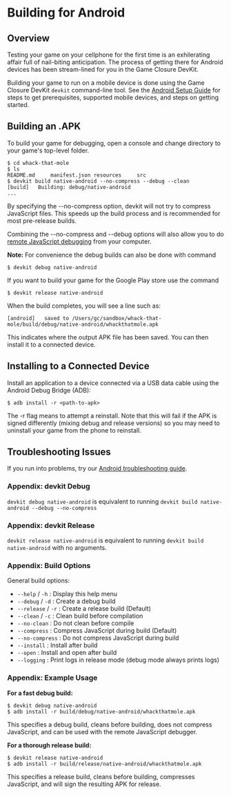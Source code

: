 # Building for Android

## Overview

Testing your game on your cellphone for the first time is an exhilerating affair full of nail-biting anticipation. The process of getting there for Android devices has been stream-lined for you in the Game Closure DevKit.

Building your game to run on a mobile device is done using the Game Closure DevKit `devkit` command-line tool.  See the [Android Setup Guide](./android-setup.html) for steps to get prerequisites, supported mobile devices, and steps on getting started.

## Building an .APK

To build your game for debugging, open a console and change directory to your game's top-level folder.

~~~
$ cd whack-that-mole
$ ls
README.md     manifest.json resources     src
$ devkit build native-android --no-compress --debug --clean
[build]   Building: debug/native-android
...
~~~

By specifying the --no-compress option, devkit will not try to compress JavaScript files.  This speeds up the build process and is recommended for most pre-release builds.

Combining the --no-compress and --debug options will also allow you to do [remote JavaScript debugging](./android-remote-debug.html) from your computer.

**Note:** For convenience the debug builds can also be done with command

~~~
$ devkit debug native-android
~~~

If you want to build your game for the Google Play store use the command

~~~
$ devkit release native-android
~~~

When the build completes, you will see a line such as:

~~~
[android]   saved to /Users/gc/sandbox/whack-that-mole/build/debug/native-android/whackthatmole.apk
~~~

This indicates where the output APK file has been saved.  You can then install it to a connected device.

## Installing to a Connected Device

Install an application to a device connected via a USB data cable using the Android Debug Bridge (ADB):

`$ adb install -r <path-to-apk>`

The -r flag means to attempt a reinstall.  Note that this will fail if the APK is signed differently (mixing debug and release versions) so you may need to uninstall your game from the phone to reinstall.

## Troubleshooting Issues

If you run into problems, try our [Android troubleshooting guide](./android-troubleshooting.html).

### Appendix: devkit Debug

`devkit debug native-android` is equivalent to running `devkit build native-android --debug --no-compress`

### Appendix: devkit Release

`devkit release native-android` is equivalent to running `devkit build native-android` with no arguments.

### Appendix: Build Options

General build options:

+ `--help` / `-h` : Display this help menu
+ `--debug` / `-d` : Create a debug build
+ `--release` / `-r` : Create a release build (Default)
+ `--clean` / `-c` : Clean build before compilation
+ `--no-clean` : Do not clean before compile
+ `--compress` : Compress JavaScript during build (Default)
+ `--no-compress` : Do not compress JavaScript during build
+ `--install` : Install after build
+ `--open` : Install and open after build
+ `--logging` : Print logs in release mode (debug mode always prints logs)

### Appendix: Example Usage

**For a fast debug build:**

~~~
$ devkit debug native-android
$ adb install -r build/debug/native-android/whackthatmole.apk
~~~

This specifies a debug build, cleans before building, does not compress JavaScript, and can be used with the remote JavaScript debugger.

**For a thorough release build:**

~~~
$ devkit release native-android
$ adb install -r build/release/native-android/whackthatmole.apk
~~~

This specifies a release build, cleans before building, compresses JavaScript, and will sign the resulting APK for release.
